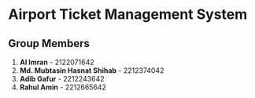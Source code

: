 # Airport Ticket Management System

## Group Members
1. **Al Imran** - 2122071642
2. **Md. Mubtasin Hasnat Shihab** - 2212374042
3. **Adib Gafur** - 2212243642
4. **Rahul Amin** - 2212665642

